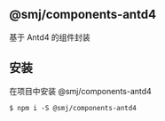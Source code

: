 ## @smj/components-antd4

基于 Antd4 的组件封装

## 安装

在项目中安装 @smj/components-antd4

```shell
$ npm i -S @smj/components-antd4
```
